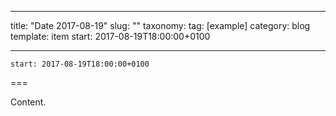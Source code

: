 
---
title: "Date 2017-08-19"
slug: ""
taxonomy:
tag: [example]
category: blog
template: item
start: 2017-08-19T18:00:00+0100

---

``start: 2017-08-19T18:00:00+0100``

===

Content.
